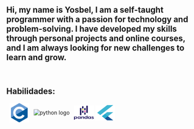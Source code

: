## Hi, my name is Yosbel, I am a self-taught programmer with a passion for technology and problem-solving. I have developed my skills through personal projects and online courses, and I am always looking for new challenges to learn and grow.
<br>

## Habilidades:
<div style="display: inline_block">
  <img align="center" alt="C logo"  height="40" width="52" src="https://raw.githubusercontent.com/devicons/devicon/master/icons/c/c-original.svg">
  <img align="center" src="https://cdn.jsdelivr.net/gh/devicons/devicon/icons/python/python-original.svg" height="40" width="58" alt="python logo"  />
  <img align="center" src="https://github.com/devicons/devicon/blob/v2.16.0/icons/pandas/pandas-original-wordmark.svg" height="40" width="52" alt="django logo"  />
<img align="center" src="https://github.com/devicons/devicon/blob/v2.16.0/icons/flutter/flutter-original.svg" height="40" width="52" alt="Flutter logo"  />
 </div>
 <br>
 <br>
